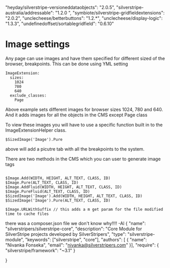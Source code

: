 "heyday/silverstripe-versioneddataobjects": "2.0.5",
"silverstripe-australia/addressable": "1.2.0 ",
"symbiote/silverstripe-gridfieldextensions": "2.0.2",
"unclecheese/betterbuttons": "1.2.*",
"unclecheese/display-logic": "1.3.3",
"undefinedoffset/sortablegridfield": "0.6.10"

# Image settings

Any page can use images and have them specified for different sized of the browser, breakpoints. This can be done using
YML setting

```
ImageExtension:
  sizes:
    1024
    780
    640
  exclude_classes:
    Page
```

Above example sets different images for browser sizes 1024, 780 and 640. And it adds images for all the objects in the CMS except Page class

To view these images you will have to use a specific function built in to the ImageExtensionHelper class.

```
$SizedImage('Image').Pure
```

above will add a picutre tab with all the breakpoints to the system.

There are two methods in the CMS which you can user to generate image tags

```

$Image.Add(WIDTH, HEIGHT, ALT_TEXT, CLASS, ID)
$Image.Pure(ALT_TEXT, CLASS, ID)
$Image.AddFluid(WIDTH, HEIGHT, ALT_TEXT, CLASS, ID)
$Image.PureFluid(ALT_TEXT, CLASS, ID)
$SizedImage('Image').Add(WIDTH, HEIGHT, ALT_TEXT, CLASS, ID)
$SizedImage('Image').Pure(ALT_TEXT, CLASS, ID)

$Image.URLWithSuffix // this adds a m get param for the file modified time to cache files 

```
there was a composer.json file we don't know why!!!! -Al
{
    "name": "silverstripers/silverstripe-core",
    "description": "Core Module for SilverStripe projects developed by SilverStripers",
    "type": "silverstripe-module",
    "keywords": ["silverstripe", "core"],
    "authors": [
    {
        "name": "Nivanka Fonseka",
        "email": "nivanka@silverstripers.com"
    }],
    "require": {
        "silverstripe/framework": "~3.1"
    }
    
}


